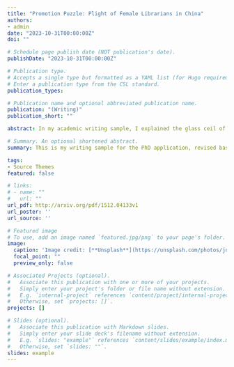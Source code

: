 ```yaml
---
title: "Promotion Puzzle: Plight of Female Librarians in China"
authors:
- admin
date: "2023-10-31T00:00:00Z"
doi: ""

# Schedule page publish date (NOT publication's date).
publishDate: "2023-10-31T00:00:00Z"

# Publication type.
# Accepts a single type but formatted as a YAML list (for Hugo requirements).
# Enter a publication type from the CSL standard.
publication_types: 

# Publication name and optional abbreviated publication name.
publication: "(Writing)"
publication_short: ""

abstract: In my academic writing sample, I explained the glass ceil of female librarians caused by China's special national conditions, which shows that the situation of a certain group of people is inseparable from the society, politics, and history of the region. Only on the basis of in-depth understanding in various situations, humanistic research and career are available. 

# Summary. An optional shortened abstract.
summary: This is my writing sample for the PhD application, revised based on the final thesis of the course Gender and Development of Sociology Department, Peking University in the 2023 spring semester. The requirement of the course’s thesis was to review relevant literature about a typical female topic. The topic I chose was Research on Female Librarians in China. In the revision, I added some analysis and inference, hoping to explain how the situation of female librarians in China is formed from a comprehensive perspective including political, social and historical factors.

tags:
- Source Themes
featured: false

# links:
# - name: ""
#   url: ""
url_pdf: http://arxiv.org/pdf/1512.04133v1
url_poster: ''
url_source: ''

# Featured image
# To use, add an image named `featured.jpg/png` to your page's folder. 
image:
  caption: 'Image credit: [**Unsplash**](https://unsplash.com/photos/jdD8gXaTZsc)'
  focal_point: ""
  preview_only: false

# Associated Projects (optional).
#   Associate this publication with one or more of your projects.
#   Simply enter your project's folder or file name without extension.
#   E.g. `internal-project` references `content/project/internal-project/index.md`.
#   Otherwise, set `projects: []`.
projects: []

# Slides (optional).
#   Associate this publication with Markdown slides.
#   Simply enter your slide deck's filename without extension.
#   E.g. `slides: "example"` references `content/slides/example/index.md`.
#   Otherwise, set `slides: ""`.
slides: example
---
```



